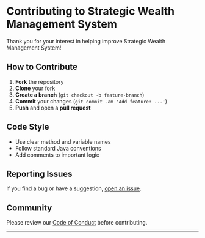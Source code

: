 # Contributing to Strategic Wealth Management System

Thank you for your interest in helping improve Strategic Wealth Management System!

## How to Contribute

1. **Fork** the repository
2. **Clone** your fork
3. **Create a branch** (`git checkout -b feature-branch`)
4. **Commit** your changes (`git commit -am 'Add feature: ...'`)
5. **Push** and open a **pull request**

## Code Style

- Use clear method and variable names
- Follow standard Java conventions
- Add comments to important logic

## Reporting Issues

If you find a bug or have a suggestion, [open an issue](https://github.com/vssk18/StrategicWealthManagementSystem/issues).

## Community

Please review our [Code of Conduct](CODE_OF_CONDUCT.md) before contributing.

---